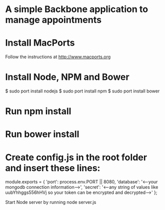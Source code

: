 # A simple Backbone application to manage appointments

# Install MacPorts

Follow the instructions at http://www.macports.org

# Install Node, NPM and Bower

$ sudo port install nodejs
$ sudo port install npm
$ sudo port install bower

# Run npm install

# Run bower install

# Create config.js in the root folder and insert these lines:

module.exports = { 'port': process.env.PORT || 8080,
'database': '<--your mongodb connection information-->',
'secret': '<--any string of values like uubYhhggs556hHVj so your token can be encrypted and decrypted-->' };

Start Node server by running node server.js